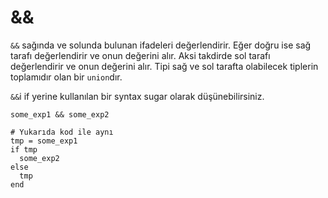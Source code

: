 # &&

`&&` sağında ve solunda bulunan ifadeleri değerlendirir. Eğer doğru ise sağ tarafı değerlendirir ve onun değerini alır. Aksi takdirde sol tarafı değerlendirir ve onun değerini alır. Tipi sağ ve sol tarafta olabilecek tiplerin toplamıdır olan bir `union`dır.

`&&`i if yerine kullanılan bir syntax sugar olarak düşünebilirsiniz.

```crystal
some_exp1 && some_exp2

# Yukarıda kod ile aynı
tmp = some_exp1
if tmp
  some_exp2
else
  tmp
end
```
